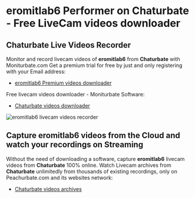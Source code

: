 # eromitlab6 Performer on Chaturbate - Free LiveCam videos downloader

## Chaturbate Live Videos Recorder

Monitor and record livecam videos of **eromitlab6** from **Chaturbate** with Moniturbate.com
Get a premium trial for free by just and only registering with your Email address:
* [eromitlab6 Premium videos downloader](https://moniturbate.com/request-demo-licence-key.html)

Free livecam videos downloader - Moniturbate Software:
* [Chaturbate videos downloader](https://moniturbate.com/moniturbate-download-software.html)

![eromitlab6 livecam videos recorder](https://peachurnet.com/templates/moniturbate-software.png)


## Capture eromitlab6 videos from the Cloud and watch your recordings on Streaming

Without the need of downloading a software, capture **eromitlab6** livecam videos from **Chaturbate** 100% online.
Watch Livecam archives from **Chaturbate** unlimitedly from thousands of existing recordings, only on Peachurbate.com and its websites network:
* [Chaturbate videos archives](https://peachurnet.com/)